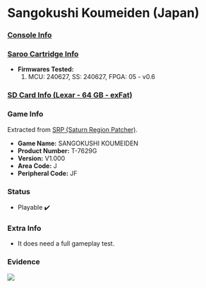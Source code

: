 # Sangokushi Koumeiden (Japan)

### [Console Info](../../../../../Info/Consoles/VA13/README.md)

### [Saroo Cartridge Info](../../../../../Info/Cartridges/GuangzhouSanStarOnlineShop/1.6/README.md)

- <b>Firmwares Tested:</b>
  1. MCU: 240627, SS: 240627, FPGA: 05 - v0.6

### [SD Card Info (Lexar - 64 GB - exFat)](../../../../../Info/SdCards/Lexar/64GB/exfat/README.md)

### Game Info

Extracted from [SRP (Saturn Region Patcher)](https://segaxtreme.net/resources/saturn-region-patcher.81/download).

- <b>Game Name:</b> SANGOKUSHI KOUMEIDEN
- <b>Product Number:</b> T-7629G
- <b>Version:</b> V1.000
- <b>Area Code:</b> J
- <b>Peripheral Code:</b> JF

### Status

- Playable :heavy_check_mark:

### Extra Info

- It does need a full gameplay test.

### Evidence

[![](https://img.youtube.com/vi/-pmnm72z4PQ/0.jpg)](https://www.youtube.com/watch?v=-pmnm72z4PQ)
